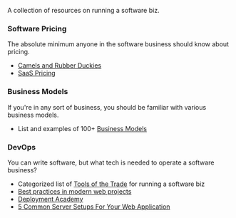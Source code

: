 A collection of resources on running a software biz.

### Software Pricing

The absolute minimum anyone in the software business should know about pricing.

- [Camels and Rubber Duckies](http://www.joelonsoftware.com/articles/CamelsandRubberDuckies.html)
- [SaaS Pricing](https://training.kalzumeus.com/newsletters/archive/saas_pricing)

### Business Models

If you're in any sort of business, you should be familiar with various business models.

- List and examples of 100+ [Business Models](https://gist.github.com/ndarville/4295324)

### DevOps

You can write software, but what tech is needed to operate a software business?

- Categorized list of [Tools of the Trade](https://github.com/cjbarber/ToolsOfTheTrade) for running a software biz
- [Best practices in modern web projects](http://blog.arvidandersson.se/2014/06/17/best-practices-in-modern-web-projects)
- [Deployment Academy](https://blog.rainforestqa.com/categories/deployment-academy/)
- [5 Common Server Setups For Your Web Application](https://www.digitalocean.com/community/tutorials/5-common-server-setups-for-your-web-application)
